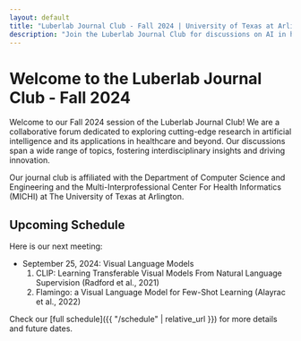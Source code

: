 ```yaml
---
layout: default
title: "Luberlab Journal Club - Fall 2024 | University of Texas at Arlington"
description: "Join the Luberlab Journal Club for discussions on AI in healthcare, language models, and interdisciplinary research at UTA."
---
```


# Welcome to the Luberlab Journal Club - Fall 2024

Welcome to our Fall 2024 session of the Luberlab Journal Club! We are a collaborative forum dedicated to exploring cutting-edge research in artificial intelligence and its applications in healthcare and beyond. Our discussions span a wide range of topics, fostering interdisciplinary insights and driving innovation.

Our journal club is affiliated with the Department of Computer Science and Engineering and the Multi-Interprofessional Center For Health Informatics (MICHI) at The University of Texas at Arlington.

## Upcoming Schedule

Here is our next meeting:

- September 25, 2024: Visual Language Models
  1. CLIP: Learning Transferable Visual Models From Natural Language Supervision (Radford et al., 2021)
  2. Flamingo: a Visual Language Model for Few-Shot Learning (Alayrac et al., 2022)

Check our [full schedule]({{ "/schedule" | relative_url }}) for more details and future dates.